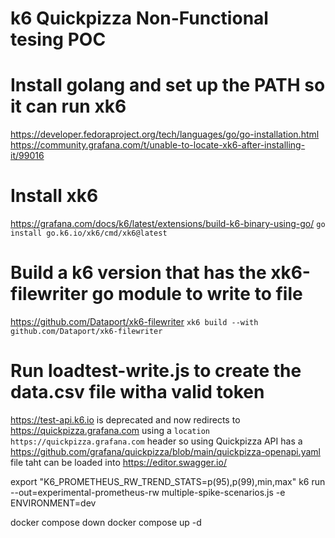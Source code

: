 # k6 Quickpizza Non-Functional tesing POC

# Install golang and set up the PATH so it can run xk6

https://developer.fedoraproject.org/tech/languages/go/go-installation.html
https://community.grafana.com/t/unable-to-locate-xk6-after-installing-it/99016

# Install xk6

https://grafana.com/docs/k6/latest/extensions/build-k6-binary-using-go/
`go install go.k6.io/xk6/cmd/xk6@latest`

# Build a k6 version that has the xk6-filewriter go module to write to file

https://github.com/Dataport/xk6-filewriter
`xk6 build --with github.com/Dataport/xk6-filewriter`

# Run loadtest-write.js to create the data.csv file witha valid token

https://test-api.k6.io is deprecated and now redirects to https://quickpizza.grafana.com using a `location https://quickpizza.grafana.com` header so using Quickpizza API has a https://github.com/grafana/quickpizza/blob/main/quickpizza-openapi.yaml file taht can be loaded into https://editor.swagger.io/

export "K6_PROMETHEUS_RW_TREND_STATS=p(95),p(99),min,max"
k6 run --out=experimental-prometheus-rw multiple-spike-scenarios.js -e ENVIRONMENT=dev

docker compose down
docker compose up -d
